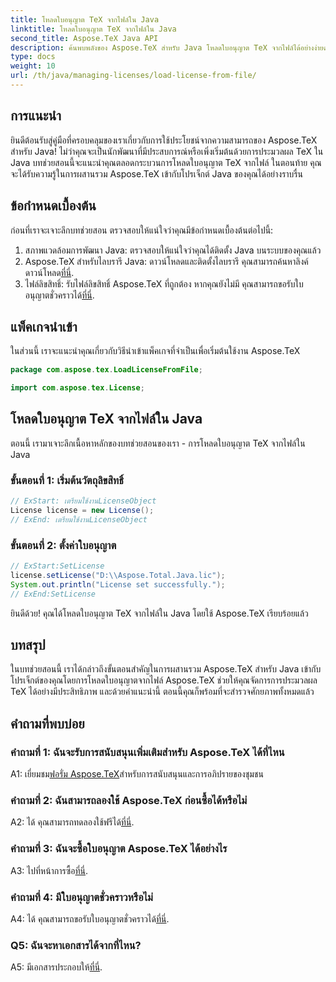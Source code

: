 ```yaml
---
title: โหลดใบอนุญาต TeX จากไฟล์ใน Java
linktitle: โหลดใบอนุญาต TeX จากไฟล์ใน Java
second_title: Aspose.TeX Java API
description: ค้นพบพลังของ Aspose.TeX สำหรับ Java โหลดใบอนุญาต TeX จากไฟล์ได้อย่างง่ายดายด้วยคำแนะนำทีละขั้นตอนของเรา
type: docs
weight: 10
url: /th/java/managing-licenses/load-license-from-file/
---
```

## การแนะนำ

ยินดีต้อนรับสู่คู่มือที่ครอบคลุมของเราเกี่ยวกับการใช้ประโยชน์จากความสามารถของ Aspose.TeX สำหรับ Java! ไม่ว่าคุณจะเป็นนักพัฒนาที่มีประสบการณ์หรือเพิ่งเริ่มต้นด้วยการประมวลผล TeX ใน Java บทช่วยสอนนี้จะแนะนำคุณตลอดกระบวนการโหลดใบอนุญาต TeX จากไฟล์ ในตอนท้าย คุณจะได้รับความรู้ในการผสานรวม Aspose.TeX เข้ากับโปรเจ็กต์ Java ของคุณได้อย่างราบรื่น

## ข้อกำหนดเบื้องต้น

ก่อนที่เราจะเจาะลึกบทช่วยสอน ตรวจสอบให้แน่ใจว่าคุณมีข้อกำหนดเบื้องต้นต่อไปนี้:

1. สภาพแวดล้อมการพัฒนา Java: ตรวจสอบให้แน่ใจว่าคุณได้ติดตั้ง Java บนระบบของคุณแล้ว
2.  Aspose.TeX สำหรับไลบรารี Java: ดาวน์โหลดและติดตั้งไลบรารี คุณสามารถค้นหาลิงค์ดาวน์โหลด[ที่นี่](https://releases.aspose.com/tex/java/).
3. ไฟล์ลิขสิทธิ์: รับไฟล์ลิขสิทธิ์ Aspose.TeX ที่ถูกต้อง หากคุณยังไม่มี คุณสามารถขอรับใบอนุญาตชั่วคราวได้[ที่นี่](https://purchase.aspose.com/temporary-license/).

## แพ็คเกจนำเข้า

ในส่วนนี้ เราจะแนะนำคุณเกี่ยวกับวิธีนำเข้าแพ็คเกจที่จำเป็นเพื่อเริ่มต้นใช้งาน Aspose.TeX

```java
package com.aspose.tex.LoadLicenseFromFile;

import com.aspose.tex.License;
```

## โหลดใบอนุญาต TeX จากไฟล์ใน Java

ตอนนี้ เรามาเจาะลึกเนื้อหาหลักของบทช่วยสอนของเรา - การโหลดใบอนุญาต TeX จากไฟล์ใน Java

### ขั้นตอนที่ 1: เริ่มต้นวัตถุลิขสิทธิ์

```java
// ExStart: เตรียมใช้งานLicenseObject
License license = new License();
// ExEnd: เตรียมใช้งานLicenseObject
```

### ขั้นตอนที่ 2: ตั้งค่าใบอนุญาต

```java
// ExStart:SetLicense
license.setLicense("D:\\Aspose.Total.Java.lic");
System.out.println("License set successfully.");
// ExEnd:SetLicense
```

ยินดีด้วย! คุณได้โหลดใบอนุญาต TeX จากไฟล์ใน Java โดยใช้ Aspose.TeX เรียบร้อยแล้ว

## บทสรุป

ในบทช่วยสอนนี้ เราได้กล่าวถึงขั้นตอนสำคัญในการผสานรวม Aspose.TeX สำหรับ Java เข้ากับโปรเจ็กต์ของคุณโดยการโหลดใบอนุญาตจากไฟล์ Aspose.TeX ช่วยให้คุณจัดการการประมวลผล TeX ได้อย่างมีประสิทธิภาพ และด้วยคำแนะนำนี้ ตอนนี้คุณก็พร้อมที่จะสำรวจศักยภาพทั้งหมดแล้ว

## คำถามที่พบบ่อย

### คำถามที่ 1: ฉันจะรับการสนับสนุนเพิ่มเติมสำหรับ Aspose.TeX ได้ที่ไหน

 A1: เยี่ยมชม[ฟอรั่ม Aspose.TeX](https://forum.aspose.com/c/tex/47)สำหรับการสนับสนุนและการอภิปรายของชุมชน

### คำถามที่ 2: ฉันสามารถลองใช้ Aspose.TeX ก่อนซื้อได้หรือไม่

 A2: ได้ คุณสามารถทดลองใช้ฟรีได้[ที่นี่](https://releases.aspose.com/).

### คำถามที่ 3: ฉันจะซื้อใบอนุญาต Aspose.TeX ได้อย่างไร

 A3: ไปที่หน้าการซื้อ[ที่นี่](https://purchase.aspose.com/buy).

### คำถามที่ 4: มีใบอนุญาตชั่วคราวหรือไม่

 A4: ได้ คุณสามารถขอรับใบอนุญาตชั่วคราวได้[ที่นี่](https://purchase.aspose.com/temporary-license/).

### Q5: ฉันจะหาเอกสารได้จากที่ไหน?

 A5: มีเอกสารประกอบให้[ที่นี่](https://reference.aspose.com/tex/java/).